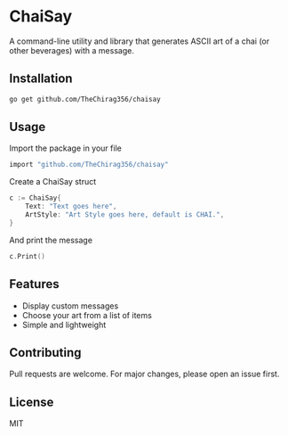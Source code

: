 # ChaiSay

A command-line utility and library that generates ASCII art of a chai (or other beverages) with a message.

## Installation

```bash
go get github.com/TheChirag356/chaisay
```

## Usage

Import the package in your file
```bash
import "github.com/TheChirag356/chaisay"
```

Create a ChaiSay struct
```go
c := ChaiSay{
    Text: "Text goes here",
    ArtStyle: "Art Style goes here, default is CHAI.",
}
```

And print the message
```go
c.Print()
```

## Features

- Display custom messages
- Choose your art from a list of items
- Simple and lightweight

## Contributing

Pull requests are welcome. For major changes, please open an issue first.

## License

MIT